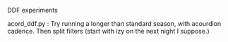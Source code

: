 DDF experiments

acord_ddf.py : Try running a longer than standard season, with acourdion cadence. Then split filters (start with izy on the next night I suppose.)

